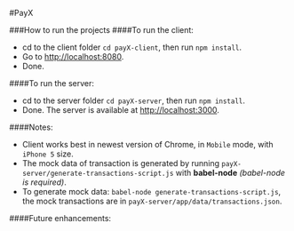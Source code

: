 #PayX

###How to run the projects
####To run the client:
- cd to the client folder `cd payX-client`, then run `npm install`.
- Go to [http://localhost:8080](http://localhost:8080).
- Done.

####To run the server:
- cd to the server folder `cd payX-server`, then run `npm install`.
- Done. The server is available at [http://localhost:3000](http://localhost:3000).

####Notes:
- Client works best in newest version of Chrome, in `Mobile` mode, with `iPhone 5` size.
- The mock data of transaction is generated by running `payX-server/generate-transactions-script.js` with **babel-node** *(babel-node is required)*.
- To generate mock data: `babel-node generate-transactions-script.js`, the mock transactions are in `payX-server/app/data/transactions.json`.

####Future enhancements:
